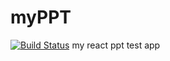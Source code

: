 # myPPT

[![Build Status](https://travis-ci.org/BigMurry/myPPT.svg?branch=master)](https://travis-ci.org/travis-ci/travis-web)
my react ppt test app
